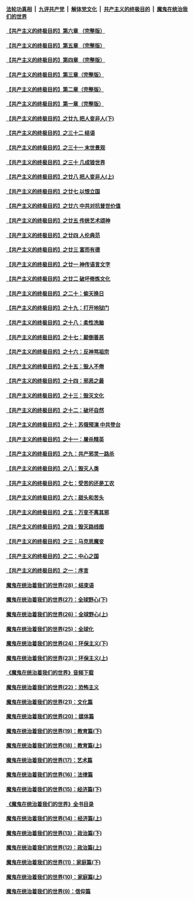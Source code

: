 

####  [法轮功真相](../../../../basic/blob/master/README.md?t=04190101) &nbsp;|&nbsp; [九评共产党](../../../../9ping.md/blob/master/README.md?t=04190101) &nbsp;|&nbsp; [解体党文化](../../../../jtdwh.md/blob/master/README.md?t=04190101)  &nbsp;|&nbsp; [共产主义的终极目的](../../../../gczydzjmd.md/blob/master/README.md?t=04190101) &nbsp;|&nbsp; [魔鬼在统治我们的世界](../../../../mgztzwmdsj.md/blob/master/README.md?t=04190101) 

#### [【共产主义的终极目的】第六章 （完整版）](../pages/nsc422/n11428913.md?t=04190101) 

#### [【共产主义的终极目的】第五章 （完整版）](../pages/nsc422/n11428912.md?t=04190101) 

#### [【共产主义的终极目的】第四章 （完整版）](../pages/nsc422/n11428907.md?t=04190101) 

#### [【共产主义的终极目的】第三章（完整版）](../pages/nsc422/n11428848.md?t=04190101) 

#### [【共产主义的终极目的】第二章（完整版）](../pages/nsc422/n11428831.md?t=04190101) 

#### [【共产主义的终极目的】第一章（完整版）](../pages/nsc422/n11417651.md?t=04190101) 

#### [【共产主义的终极目的】之廿九 把人变非人(下)](../pages/nsc422/n11344140.md?t=04190101) 

#### [【共产主义的终极目的】之三十二 结语](../pages/nsc422/n11360535.md?t=04190101) 

#### [【共产主义的终极目的】之三十一 末世景观](../pages/nsc422/n11351129.md?t=04190101) 

#### [【共产主义的终极目的】之三十 几成狼世界](../pages/nsc422/n11348280.md?t=04190101) 

#### [【共产主义的终极目的】之廿八 把人变非人(上)](../pages/nsc422/n11340492.md?t=04190101) 

#### [【共产主义的终极目的】之廿七 以恨立国](../pages/nsc422/n11336944.md?t=04190101) 

#### [【共产主义的终极目的】之廿六 中共对抗普世价值](../pages/nsc422/n11324785.md?t=04190101) 

#### [【共产主义的终极目的】之廿五 传统艺术颂神](../pages/nsc422/n11296396.md?t=04190101) 

#### [【共产主义的终极目的】之廿四 人伦典范](../pages/nsc422/n11296397.md?t=04190101) 

#### [【共产主义的终极目的】之廿三 富而有德](../pages/nsc422/n11283598.md?t=04190101) 

#### [【共产主义的终极目的】之廿一 神传语言文字](../pages/nsc422/n11263265.md?t=04190101) 

#### [【共产主义的终极目的】之廿二 破坏修炼文化](../pages/nsc422/n11245728.md?t=04190101) 

#### [【共产主义的终极目的】之二十：偷天换日](../pages/nsc422/n11238846.md?t=04190101) 

#### [【共产主义的终极目的】之十九：打开地狱门](../pages/nsc422/n11206376.md?t=04190101) 

#### [【共产主义的终极目的】之十八：柔性洗脑](../pages/nsc422/n11199994.md?t=04190101) 

#### [【共产主义的终极目的】之十七：颠倒善恶](../pages/nsc422/n11179782.md?t=04190101) 

#### [【共产主义的终极目的】之十六：反神骂祖宗](../pages/nsc422/n11166798.md?t=04190101) 

#### [【共产主义的终极目的】之十五：毁人不倦](../pages/nsc422/n11166792.md?t=04190101) 

#### [【共产主义的终极目的】之十四：邪恶之最](../pages/nsc422/n11150249.md?t=04190101) 

#### [【共产主义的终极目的】之十三：毁灭文化](../pages/nsc422/n11135227.md?t=04190101) 

#### [【共产主义的终极目的】之十二：破坏自然](../pages/nsc422/n11135214.md?t=04190101) 

#### [【共产主义的终极目的】之十：苏俄预演 中共登台](../pages/nsc422/n11118424.md?t=04190101) 

#### [【共产主义的终极目的】之十一：屠杀精英](../pages/nsc422/n11118442.md?t=04190101) 

#### [【共产主义的终极目的】之九：共产邪灵一路杀](../pages/nsc422/n11114139.md?t=04190101) 

#### [【共产主义的终极目的】之八：毁灭人类](../pages/nsc422/n11108503.md?t=04190101) 

#### [【共产主义的终极目的】之七：受苦的还是工农](../pages/nsc422/n11101809.md?t=04190101) 

#### [【共产主义的终极目的】之六：甜头和苦头](../pages/nsc422/n11096971.md?t=04190101) 

#### [【共产主义的终极目的】之五：万变不离其邪](../pages/nsc422/n11091285.md?t=04190101) 

#### [【共产主义的终极目的】之四：毁灭路线图](../pages/nsc422/n11086284.md?t=04190101) 

#### [【共产主义的终极目的】之三：马克思魔变](../pages/nsc422/n11061941.md?t=04190101) 

#### [【共产主义的终极目的】之二：中心之国](../pages/nsc422/n11047728.md?t=04190101) 

#### [【共产主义的终极目的】之一：序言](../pages/nsc422/n11086077.md?t=04190101) 

#### [魔鬼在统治着我们的世界(28)：结束语](../pages/nsc422/n10936246.md?t=04190101) 

#### [魔鬼在统治着我们的世界(27)：全球野心(下)](../pages/nsc422/n10928319.md?t=04190101) 

#### [魔鬼在统治着我们的世界(26)：全球野心(上)](../pages/nsc422/n10900318.md?t=04190101) 

#### [魔鬼在统治着我们的世界(25)：全球化](../pages/nsc422/n10788205.md?t=04190101) 

#### [魔鬼在统治着我们的世界(24)：环保主义(下)](../pages/nsc422/n10695307.md?t=04190101) 

#### [魔鬼在统治着我们的世界(23)：环保主义(上)](../pages/nsc422/n10688613.md?t=04190101) 

#### [《魔鬼在统治着我们的世界》音频下载](../pages/nsc422/n10635553.md?t=04190101) 

#### [魔鬼在统治着我们的世界(22)：恐怖主义](../pages/nsc422/n10614727.md?t=04190101) 

#### [魔鬼在统治着我们的世界(21)：文化篇](../pages/nsc422/n10597706.md?t=04190101) 

#### [魔鬼在统治着我们的世界(20)：媒体篇](../pages/nsc422/n10586579.md?t=04190101) 

#### [魔鬼在统治着我们的世界(19)：教育篇(下)](../pages/nsc422/n10564808.md?t=04190101) 

#### [魔鬼在统治着我们的世界(18)：教育篇(上)](../pages/nsc422/n10526970.md?t=04190101) 

#### [魔鬼在统治着我们的世界(17)：艺术篇](../pages/nsc422/n10499093.md?t=04190101) 

#### [魔鬼在统治着我们的世界(16)：法律篇](../pages/nsc422/n10485969.md?t=04190101) 

#### [魔鬼在统治着我们的世界(15)：经济篇(下)](../pages/nsc422/n10469975.md?t=04190101) 

#### [《魔鬼在统治着我们的世界》全书目录](../pages/nsc422/n10464261.md?t=04190101) 

#### [魔鬼在统治着我们的世界(14)：经济篇(上)](../pages/nsc422/n10457370.md?t=04190101) 

#### [魔鬼在统治着我们的世界(13)：政治篇(下)](../pages/nsc422/n10448270.md?t=04190101) 

#### [魔鬼在统治着我们的世界(12)：政治篇(上)](../pages/nsc422/n10444576.md?t=04190101) 

#### [魔鬼在统治着我们的世界(11)：家庭篇(下)](../pages/nsc422/n10440961.md?t=04190101) 

#### [魔鬼在统治着我们的世界(10)：家庭篇(上)](../pages/nsc422/n10435448.md?t=04190101) 

#### [魔鬼在统治着我们的世界(9)：信仰篇](../pages/nsc422/n10432159.md?t=04190101) 

